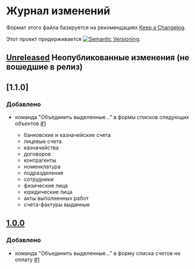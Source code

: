 # Журнал изменений

Формат этого файла базируется на рекомендациях
[Keep a Changelog](https://keepachangelog.com/ru/1.0.0/).

Этот проект придерживается
[![Semantic Versioning](https://img.shields.io/static/v1?label=Semantic%20Versioning&message=v2.0.0&color=green&logo=semver)](https://semver.org/lang/ru/spec/v2.0.0.html).

## [Unreleased] Неопубликованные изменения (не вошедшие в релиз)

## [1.1.0]

### Добавлено

- команда "Объединить выделенные..." в формы списков следующих объектов
  [#1](https://github.com/csm-ivanovo-ru/1s-BGU2-ext/issues/1)

  - банковские и казначейские счета
  - лицевые счета
  - казначейства
  - договоров
  - контрагенты
  - номенклатура
  - подразделения
  - сотрудники
  - физические лица
  - юридические лица
  - акты выполненных работ
  - счета-фактуры выданные

## [1.0.0]

### Добавлено

- команда "Объединить выделенные..." в форму списка счетов на оплату
  [#1](https://github.com/csm-ivanovo-ru/1s-BGU2-ext/issues/1)

[Unreleased]: https://github.com/csm-ivanovo-ru/1s-BGU2-ext/compare/1.0.0...HEAD
[1.0.1]: https://github.com/csm-ivanovo-ru/1s-BGU2-ext/compare/1.0.0...1.0.1
[1.0.0]: https://github.com/csm-ivanovo-ru/1s-BGU2-ext/releases/tag/1.0.0
